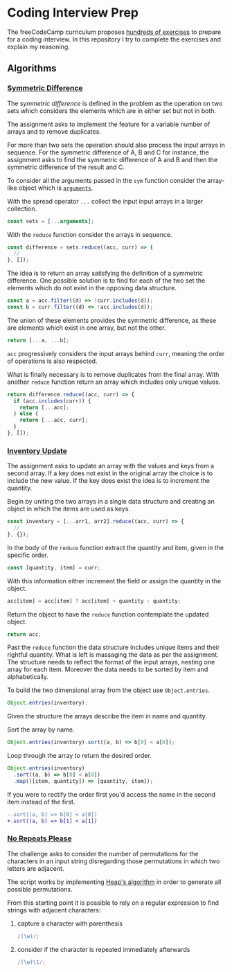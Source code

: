 # Coding Interview Prep

The freeCodeCamp curriculum proposes [hundreds of exercises](https://www.freecodecamp.org/learn/coding-interview-prep/) to prepare for a coding interview. In this repository I try to complete the exercises and explain my reasoning.

## Algorithms

### [Symmetric Difference](https://www.freecodecamp.org/learn/coding-interview-prep/algorithms/find-the-symmetric-difference)

The _symmetric difference_ is defined in the problem as the operation on two sets which considers the elements which are in either set but not in both.

The assignment asks to implement the feature for a variable number of arrays and to remove duplicates.

For more than two sets the operation should also process the input arrays in sequence. For the symmetric difference of A, B and C for instance, the assignment asks to find the symmetric difference of A and B and then the symmetric difference of the result and C.

To consider all the arguments passed in the `sym` function consider the array-like object which is [`arguments`](https://developer.mozilla.org/en-US/docs/Web/JavaScript/Reference/Functions/arguments).

With the spread operator `...` collect the input input arrays in a larger collection.

```js
const sets = [...arguments];
```

With the `reduce` function consider the arrays in sequence.

```js
const difference = sets.reduce((acc, curr) => {
  //
}, []);
```

The idea is to return an array satisfying the definition of a symmetric difference. One possible solution is to find for each of the two set the elements which do not exist in the opposing data structure.

```js
const a = acc.filter((d) => !curr.includes(d));
const b = curr.filter((d) => !acc.includes(d));
```

The union of these elements provides the symmetric difference, as these are elements which exist in one array, but not the other.

```js
return [...a, ...b];
```

`acc` progressively considers the input arrays behind `curr`, meaning the order of operations is also respected.

What is finally necessary is to remove duplicates from the final array. With another `reduce` function return an array which includes only unique values.

```js
return difference.reduce((acc, curr) => {
  if (acc.includes(curr)) {
    return [...acc];
  } else {
    return [...acc, curr];
  }
}, []);
```

### [Inventory Update](https://www.freecodecamp.org/learn/coding-interview-prep/algorithms/inventory-update)

The assignment asks to update an array with the values and keys from a second array. If a key does not exist in the original array the choice is to include the new value. If the key does exist the idea is to increment the quantity.

Begin by uniting the two arrays in a single data structure and creating an object in which the items are used as keys.

```js
const inventory = [...arr1, arr2].reduce((acc, curr) => {
  //
}, {});
```

In the body of the `reduce` function extract the quantity and item, given in the specific order.

```js
const [quantity, item] = curr;
```

With this information either increment the field or assign the quantity in the object.

```js
acc[item] = acc[item] ? acc[item] + quantity : quantity;
```

Return the object to have the `reduce` function contemplate the updated object.

```js
return acc;
```

Past the `reduce` function the data structure includes unique items and their rightful quantity. What is left is massaging the data as per the assignment. The structure needs to reflect the format of the input arrays, nesting one array for each item. Moreover the data needs to be sorted by item and alphabetically.

To build the two dimensional array from the object use `Object.entries`.

```js
Object.entries(inventory);
```

Given the structure the arrays describe the item in name and quantity.

Sort the array by name.

```js
Object.entries(inventory).sort((a, b) => b[0] < a[0]);
```

Loop through the array to return the desired order.

```js
Object.entries(inventory)
  .sort((a, b) => b[0] < a[0])
  .map(([item, quantity]) => [quantity, item]);
```

If you were to rectify the order first you'd access the name in the second item instead of the first.

```diff
-.sort((a, b) => b[0] < a[0])
+.sort((a, b) => b[1] < a[1])
```

### [No Repeats Please](https://www.freecodecamp.org/learn/coding-interview-prep/algorithms/no-repeats-please)

The challenge asks to consider the number of permutations for the characters in an input string disregarding those permutations in which two letters are adjacent.

The script works by implementing [Heap's algorithm](https://en.wikipedia.org/wiki/Heap%27s_algorithm) in order to generate all possible permutations.

From this starting point it is possible to rely on a regular expression to find strings with adjacent characters:

1. capture a character with parenthesis

   ```js
   /(\w)/;
   ```

2. consider if the character is repeated immediately afterwards

   ```js
   /(\w)\1/;
   ```
